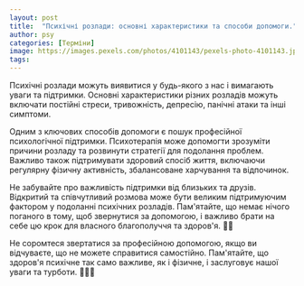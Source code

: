 ```yaml
---
layout: post
title:  "Психічні розлади: основні характеристики та способи допомоги."
author: psy
categories: [Терміни]
image: https://images.pexels.com/photos/4101143/pexels-photo-4101143.jpeg?auto=compress&cs=tinysrgb&fit=crop&h=627&w=1200
tags: 
---
```


Психічні розлади можуть виявитися у будь-якого з нас і вимагають уваги та підтримки. Основні характеристики різних розладів можуть включати постійні стреси, тривожність, депресію, панічні атаки та інші симптоми.

Одним з ключових способів допомоги є пошук професійної психологічної підтримки. Психотерапія може допомогти зрозуміти причини розладу та розвинути стратегії для подолання проблем. Важливо також підтримувати здоровий спосіб життя, включаючи регулярну фізичну активність, збалансоване харчування та відпочинок.

Не забувайте про важливість підтримки від близьких та друзів. Відкритий та співчутливий розмова може бути великим підтримуючим фактором у подоланні психічних розладів. Пам'ятайте, що немає нічого поганого в тому, щоб звернутися за допомогою, і важливо брати на себе цю крок для власного благополуччя та здоров'я. 🌟🧠

Не соромтеся звертатися за професійною допомогою, якщо ви відчуваєте, що не можете справитися самостійно. Пам'ятайте, що здоров'я психічне так само важливе, як і фізичне, і заслуговує нашої уваги та турботи. 💖💆‍♀️


